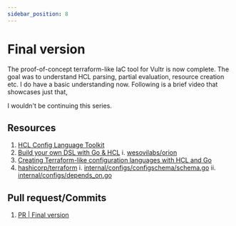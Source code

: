 ```yaml
---
sidebar_position: 8
---
```


# Final version
The proof-of-concept terraform-like IaC tool for Vultr is now complete. The goal was to understand HCL parsing, partial evaluation, resource creation etc. I do have a basic understanding now. Following is a brief video that showcases just that,

I wouldn't be continuing this series.

## Resources
1. [HCL Config Language Toolkit](https://hcl.readthedocs.io/en/latest/index.html)
2. [Build your own DSL with Go & HCL](https://blog.devgenius.io/build-your-own-dsl-with-go-hcl-602c92ce24c0)
    i. [wesovilabs/orion](https://github.com/wesovilabs)
3. [Creating Terraform-like configuration languages with HCL and Go](https://rotemtam.com/2022/08/06/configuration-languages-with-hcl/)
4. [hashicorp/terraform](https://github.com/hashicorp/terraform)
    i. [internal/configs/configschema/schema.go](https://github.com/hashicorp/terraform/blob/main/internal/configs/configschema/schema.go)
    ii. [internal/configs/depends_on.go](https://github.com/hashicorp/terraform/blob/main/internal/configs/depends_on.go)

## Pull request/Commits
1. [PR | Final version](https://github.com/bensooraj/griffon/pull/8/files)
